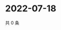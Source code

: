 # 2022-07-18

共 0 条

<!-- BEGIN WEIBO -->
<!-- 最后更新时间 Mon Jul 18 2022 12:35:36 GMT+0800 (China Standard Time) -->

<!-- END WEIBO -->
